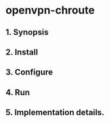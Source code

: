 # openvpn-chroute
## 1. Synopsis
## 2. Install
## 3. Configure
## 4. Run
## 5. Implementation details.
